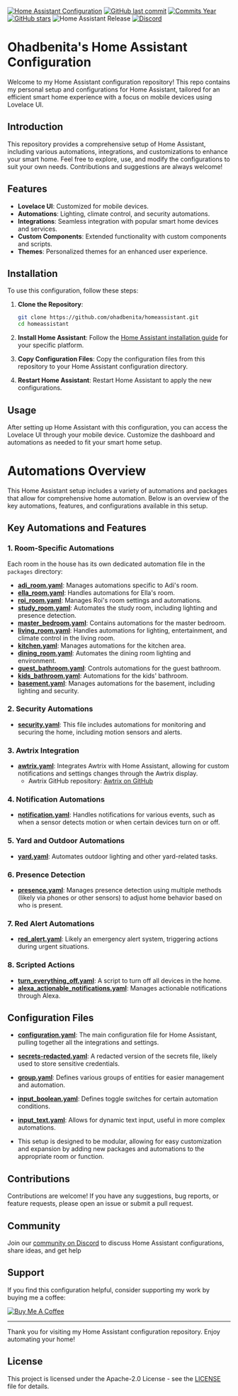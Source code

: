 [![Home Assistant Configuration](https://github.com/ohadbenita/homeassistant/actions/workflows/validate_hass_configuration.yml/badge.svg)](https://github.com/ohadbenita/homeassistant/actions/workflows/validate_hass_configuration.yml)
[![GitHub last commit](https://img.shields.io/github/last-commit/ohadbenita/homeassistant.svg?style=plasticr)](https://github.com/ohadbenita/homeassistant/commits/master)
[![Commits Year](https://img.shields.io/github/commit-activity/y/ohadbenita/homeassistant.svg?style=plasticr)](https://github.com/ohadbenita/homeassistant/commits/master)
[![GitHub stars](https://img.shields.io/github/stars/ohadbenita/homeassistant.svg?style=plasticr)](https://github.com/ohadbenita/homeassistant/stargazers)
![Home Assistant Release](https://img.shields.io/github/v/release/home-assistant/core?label=Home%20Assistant&logo=home-assistant&sort=semver)
[![Discord](https://img.shields.io/discord/702447199681904720.svg?style=plasticr)](https://discord.gg/ayZ3Kkg)


# Ohadbenita's Home Assistant Configuration

Welcome to my Home Assistant configuration repository! This repo contains my personal setup and configurations for Home Assistant, tailored for an efficient smart home experience with a focus on mobile devices using Lovelace UI.

## Introduction

This repository provides a comprehensive setup of Home Assistant, including various automations, integrations, and customizations to enhance your smart home. Feel free to explore, use, and modify the configurations to suit your own needs. Contributions and suggestions are always welcome!

## Features

- **Lovelace UI**: Customized for mobile devices.
- **Automations**: Lighting, climate control, and security automations.
- **Integrations**: Seamless integration with popular smart home devices and services.
- **Custom Components**: Extended functionality with custom components and scripts.
- **Themes**: Personalized themes for an enhanced user experience.

## Installation

To use this configuration, follow these steps:

1. **Clone the Repository**:
   ```sh
   git clone https://github.com/ohadbenita/homeassistant.git
   cd homeassistant
   ```

2. **Install Home Assistant**:
   Follow the [Home Assistant installation guide](https://www.home-assistant.io/getting-started/) for your specific platform.

3. **Copy Configuration Files**:
   Copy the configuration files from this repository to your Home Assistant configuration directory.

4. **Restart Home Assistant**:
   Restart Home Assistant to apply the new configurations.

## Usage

After setting up Home Assistant with this configuration, you can access the Lovelace UI through your mobile device. Customize the dashboard and automations as needed to fit your smart home setup.

# Automations Overview

This Home Assistant setup includes a variety of automations and packages that allow for comprehensive home automation. Below is an overview of the key automations, features, and configurations available in this setup.

## Key Automations and Features

### 1. Room-Specific Automations

Each room in the house has its own dedicated automation file in the `packages` directory:
- **[adi_room.yaml](./packages/adi_room.yaml)**: Manages automations specific to Adi's room.
- **[ella_room.yaml](./packages/ella_room.yaml)**: Handles automations for Ella's room.
- **[roi_room.yaml](./packages/roi_room.yaml)**: Manages Roi's room settings and automations.
- **[study_room.yaml](./packages/study_room.yaml)**: Automates the study room, including lighting and presence detection.
- **[master_bedroom.yaml](./packages/master_bedroom.yaml)**: Contains automations for the master bedroom.
- **[living_room.yaml](./packages/living_room.yaml)**: Handles automations for lighting, entertainment, and climate control in the living room.
- **[kitchen.yaml](./packages/kitchen.yaml)**: Manages automations for the kitchen area.
- **[dining_room.yaml](./packages/dining_room.yaml)**: Automates the dining room lighting and environment.
- **[guest_bathroom.yaml](./packages/guest_bathroom.yaml)**: Controls automations for the guest bathroom.
- **[kids_bathroom.yaml](./packages/kids_bathroom.yaml)**: Automations for the kids' bathroom.
- **[basement.yaml](./packages/basement.yaml)**: Manages automations for the basement, including lighting and security.

### 2. Security Automations
- **[security.yaml](./packages/security.yaml)**: This file includes automations for monitoring and securing the home, including motion sensors and alerts.

### 3. Awtrix Integration
- **[awtrix.yaml](./packages/awtrix.yaml)**: Integrates Awtrix with Home Assistant, allowing for custom notifications and settings changes through the Awtrix display.
  - Awtrix GitHub repository: [Awtrix on GitHub](https://github.com/awtrix/Awtrix)

### 4. Notification Automations
- **[notification.yaml](./notification.yaml)**: Handles notifications for various events, such as when a sensor detects motion or when certain devices turn on or off.

### 5. Yard and Outdoor Automations
- **[yard.yaml](./packages/yard.yaml)**: Automates outdoor lighting and other yard-related tasks.

### 6. Presence Detection
- **[presence.yaml](./packages/presence.yaml)**: Manages presence detection using multiple methods (likely via phones or other sensors) to adjust home behavior based on who is present.

### 7. Red Alert Automations
- **[red_alert.yaml](./packages/red_alert.yaml)**: Likely an emergency alert system, triggering actions during urgent situations.

### 8. Scripted Actions
- **[turn_everything_off.yaml](./scripts/turn_everything_off.yaml)**: A script to turn off all devices in the home.
- **[alexa_actionable_notifications.yaml](./scripts/alexa_actionable_notifications.yaml)**: Manages actionable notifications through Alexa.

## Configuration Files
- **[configuration.yaml](./configuration.yaml)**: The main configuration file for Home Assistant, pulling together all the integrations and settings.
- **[secrets-redacted.yaml](./secrets-redacted.yaml)**: A redacted version of the secrets file, likely used to store sensitive credentials.
- **[group.yaml](./group.yaml)**: Defines various groups of entities for easier management and automation.
- **[input_boolean.yaml](./input_boolean.yaml)**: Defines toggle switches for certain automation conditions.
- **[input_text.yaml](./input_text.yaml)**: Allows for dynamic text input, useful in more complex automations.

- This setup is designed to be modular, allowing for easy customization and expansion by adding new packages and automations to the appropriate room or function.

## Contributions

Contributions are welcome! If you have any suggestions, bug reports, or feature requests, please open an issue or submit a pull request.

## Community

Join our [community on Discord](https://discord.gg/ayZ3Kkg) to discuss Home Assistant configurations, share ideas, and get help

## Support

If you find this configuration helpful, consider supporting my work by buying me a coffee:

[![Buy Me A Coffee](https://www.buymeacoffee.com/assets/img/custom_images/orange_img.png)](https://www.buymeacoffee.com/OeZ1R5f)

---

Thank you for visiting my Home Assistant configuration repository. Enjoy automating your home!

## License

This project is licensed under the Apache-2.0 License - see the [LICENSE](LICENSE) file for details.
